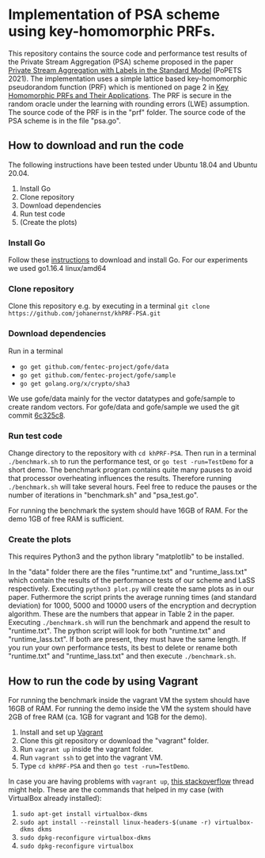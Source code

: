 # Implementation of PSA scheme using key-homomorphic PRFs.
This repository contains the source code and performance test results of the Private Stream Aggregation (PSA) scheme proposed in the paper [Private Stream Aggregation with Labels in the Standard Model](https://petsymposium.org/2021/files/papers/issue4/popets-2021-0063.pdf) (PoPETS 2021). The implementation uses a simple lattice based key-homomorphic pseudorandom function (PRF) which is mentioned on page 2 in [Key Homomorphic PRFs and Their Applications](https://eprint.iacr.org/2015/220.pdf). The PRF is secure in the random oracle under the learning with rounding errors (LWE) assumption. The source code of the PRF is in the \"prf\" folder. The source code of the PSA scheme is in the file \"psa.go\".

## How to download and run the code
The following instructions have been tested under Ubuntu 18.04 and Ubuntu 20.04.
1. Install Go
2. Clone repository
3. Download dependencies
4. Run test code
5. (Create the plots)

### Install Go
Follow these [instructions](https://golang.org/doc/install) to download and install Go.
For our experiments we used go1.16.4 linux/amd64

### Clone repository
Clone this repository e.g. by executing in a terminal `git clone https://github.com/johanernst/khPRF-PSA.git`

### Download dependencies
Run in a terminal
* `go get github.com/fentec-project/gofe/data`
* `go get github.com/fentec-project/gofe/sample`
* `go get golang.org/x/crypto/sha3`

We use gofe/data mainly for the vector datatypes and gofe/sample to create random vectors. For gofe/data and gofe/sample we used the git commit [6c325c8](https://github.com/fentec-project/gofe/commit/6c325c89872bc5e1be945a06f1dddec43c169759).

### Run test code
Change directory to the repository with `cd khPRF-PSA`.
Then run in a terminal
`./benchmark.sh` to run the performance test, or
`go test -run=TestDemo` for a short demo.
The benchmark program contains quite many pauses to avoid that processor overheating influences the results. Therefore running `./benchmark.sh` will take several hours. Feel free to reduce the pauses or the number of iterations in \"benchmark.sh\" and \"psa_test.go\".

For running the benchmark the system should have 16GB of RAM. For the demo 1GB of free RAM is sufficient.


### Create the plots
This requires Python3 and the python library \"matplotlib\" to be installed.

In the \"data\" folder there are the files \"runtime.txt\" and \"runtime_lass.txt\" which contain the results of the performance tests of our scheme and LaSS respectively. Executing `python3 plot.py` will create the same plots as in our paper. Futhermore the script prints the average running times (and standard deviation) for 1000, 5000 and 10000 users of the encryption and decryption algorithm. These are the numbers that appear in Table 2 in the paper.
Executing `./benchmark.sh` will run the benchmark and append the result to \"runtime.txt\".
The python script will look for both \"runtime.txt\" and \"runtime_lass.txt\". If both are present, they must have the same length. If you run your own performance tests, its best to delete or rename both \"runtime.txt\" and \"runtime_lass.txt\" and then execute `./benchmark.sh`.

## How to run the code by using Vagrant
For running the benchmark inside the vagrant VM the system should have 16GB of RAM. For running the demo inside the VM the system should have 2GB of free RAM (ca. 1GB for vagrant and 1GB for the demo).

1. Install and set up [Vagrant](https://www.vagrantup.com/)
2. Clone this git repository or download the \"vagrant\" folder.
3. Run `vagrant up` inside the vagrant folder.
4. Run `vagrant ssh` to get into the vagrant VM.
5. Type `cd khPRF-PSA` and then `go test -run=TestDemo`.

In case you are having problems with `vagrant up`, [this stackoverflow](https://stackoverflow.com/questions/60350358/how-do-i-resolve-the-character-device-dev-vboxdrv-does-not-exist-error-in-ubu) thread might help. These are the commands that helped in my case (with VirtualBox already installed):
1. `sudo apt-get install virtualbox-dkms`
2. `sudo apt install --reinstall linux-headers-$(uname -r) virtualbox-dkms dkms`
3. `sudo dpkg-reconfigure virtualbox-dkms`
4. `sudo dpkg-reconfigure virtualbox`
